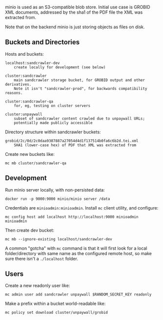 
minio is used as an S3-compatible blob store. Initial use case is GROBID XML
documents, addressed by the sha1 of the PDF file the XML was extracted from.

Note that on the backend minio is just storing objects as files on disk.

## Buckets and Directories

Hosts and buckets:

    localhost:sandcrawler-dev
        create locally for development (see below)

    cluster:sandcrawler
        main sandcrawler storage bucket, for GROBID output and other derivatives.
        Note it isn't "sandcrawler-prod", for backwards compatibility reasons.

    cluster:sandcrawler-qa
        for, eg, testing on cluster servers

    cluster:unpaywall
        subset of sandcrawler content crawled due to unpaywall URLs;
        potentially made publicly accessible

Directory structure within sandcrawler buckets:

    grobid/2c/0d/2c0daa9307887a27054d4d1f137514b0fa6c6b2d.tei.xml
        SHA1 (lower-case hex) of PDF that XML was extracted from

Create new buckets like:

    mc mb cluster/sandcrawler-qa

## Development

Run minio server locally, with non-persisted data:

    docker run -p 9000:9000 minio/minio server /data

Credentials are `minioadmin:minioadmin`. Install `mc` client utility, and
configure:

    mc config host add localhost http://localhost:9000 minioadmin minioadmin

Then create dev bucket:

    mc mb --ignore-existing localhost/sandcrawler-dev

A common "gotcha" with `mc` command is that it will first look for a local
folder/directory with same name as the configured remote host, so make sure
there isn't a `./localhost` folder.


## Users

Create a new readonly user like:

    mc admin user add sandcrawler unpaywall $RANDOM_SECRET_KEY readonly

Make a prefix within a bucket world-readable like:

    mc policy set download cluster/unpaywall/grobid

